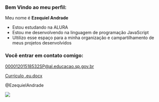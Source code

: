 ### Bem Vindo ao meu perfil:

Meu nome é **Ezequiel Andrade**
- Estou estudando na ALURA
- Estou me desenvolvendo na linguagem de programação JavaScript
- Ultilizo esse espaço para a minha organização e campartilhamento de meus projetos desenvolvidos

### Você entrar em contato comigo:
00001201518532SP@al.educacao.sp.gov.br

[Curriculo .eu.docx](https://github.com/user-attachments/files/17000046/Curriculo.eu.docx)

@EzequielAndrade


![](https://media1.tenor.com/m/VdixkA4ki9IAAAAd/aizen.gif)
